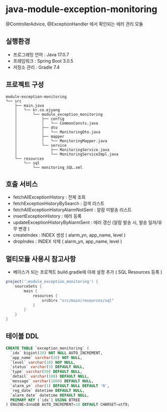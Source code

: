 # java-module-exception-monitoring
@ControllerAdvice, @ExceptionHandler 에서 확인되는 에러 관리 모듈

## 실행환경
+ 프로그래밍 언어 : Java 17.0.7
+ 프레임워크 : Spring Boot 3.0.5
+ 저장소 관리 : Gradle 7.4


## 프로젝트 구성
```shell
module-exception-monitoring
└── src
    ├── main.java
    │   └── kr.co.ejyang
    │       └── module_exception_monitoring
    │           ├── config
    │           │   └── CommonConsts.java    
    │           ├── dto
    │           │   └── MonitoringDto.java
    │           ├── mapper
    │           │   └── MonitoringMapper.java
    │           └── service
    │               ├── MonitoringService.java
    │               └── MonitoringServiceImpl.java
    └── resources
        └── sql
            └── monitoring_SQL.xml
```


## 호출 서비스
+ fetchAllExceptionHistory : 전체 조회 
+ fetchExceptionHistoryBySearch : 검색 리스트 
+ fetchAllExceptionHistoryAlarmNotSent : 알람 미발송 리스트 
+ insertExceptionHistory : 에러 등록
+ updateExceptionHistoryByAlarmSent : 에러 갱신 (알람 발송 시, 발송 일자/유무 변경 )
+ createIndex : INDEX 생성 ( alarm_yn, app_name, level )
+ dropIndex : INDEX 삭제 ( alarm_yn, app_name, level )


## 멀티모듈 사용시 참고사항
- 베이스가 되는 프로젝트 build.gradle에 아래 설정 추가 ( SQL Resources 등록 )

```gradle
project(':module_exception_monitoring') {
    sourceSets {
        main {
            resources {
                srcDirs "src/main/resources/sql"
            }
        }
    }
}
```


## 테이블 DDL
```sql
CREATE TABLE `exception_monitoring` (
  `idx` bigint(20) NOT NULL AUTO_INCREMENT,
  `app_name` varchar(20) NOT NULL,
  `level` varchar(10) NOT NULL,
  `status` varchar(3) DEFAULT NULL,
  `type` varchar(50) DEFAULT NULL,
  `detail` varchar(100) DEFAULT NULL,
  `message` varchar(1000) DEFAULT NULL,
  `alarm_yn` char(1) DEFAULT NULL DEFAULT 'N',
  `reg_date` datetime DEFAULT NULL,
  `alarm_date` datetime DEFAULT NULL,
  PRIMARY KEY (`idx`) USING BTREE
) ENGINE=InnoDB AUTO_INCREMENT=10 DEFAULT CHARSET=utf8;
```
